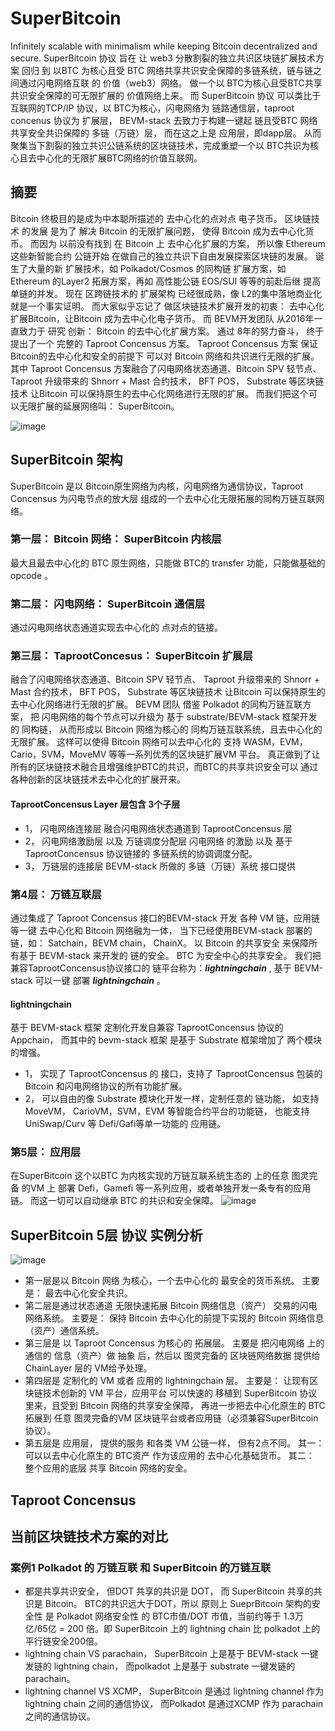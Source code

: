 # SuperBitcoin
Infinitely scalable with minimalism while keeping Bitcoin decentralized and secure.
SuperBitcoin 协议 旨在 让 web3 分散割裂的独立共识区块链扩展技术方案 回归 到 以BTC 为核心且受 BTC 网络共享共识安全保障的多链系统，链与链之间通过闪电网络互联 的 价值（web3）网络。
做一个以 BTC为核心且受BTC共享共识安全保障的可无限扩展的 价值网络上来。 而 SuperBitcoin 协议 可以类比于 互联网的TCP/IP 协议，以 BTC为核心，闪电网络为 链路通信层，taproot concenus 协议为 扩展层， BEVM-stack 去致力于构建一键起 链且受BTC 网络共享安全共识保障的 多链（万链）层， 而在这之上是 应用层，即dapp层。 
从而聚集当下割裂的独立共识公链系统的区块链技术，完成重塑一个以 BTC共识为核心且去中心化的无限扩展BTC网络的价值互联网。


## 摘要
Bitcoin 终极目的是成为中本聪所描述的 去中心化的点对点 电子货币。
区块链技术 的发展 是为了 解决 Bitcoin 的无限扩展问题， 使得 Bitcoin 成为去中心化货币。
而因为 以前没有找到 在 Bitcoin 上 去中心化扩展的方案， 所以像 Ethereum 这些新智能合约 公链开始 在做自己的独立共识下自由发展探索区块链的发展。
诞生了大量的新 扩展技术，如 Polkadot/Cosmos 的同构链 扩展方案，如 Ethereum 的Layer2 拓展方案，再如 高性能公链 EOS/SUI 等等的前赴后继 提高单链的并发。 
现在 区跨链技术的 扩展架构 已经很成熟，像 L2的集中落地商业化就是一个事实证明。 而大家似乎忘记了 做区块链技术扩展开发的初衷： 去中心化扩展Bitcoin，让Bitcoin 成为去中心化电子货币。
而 BEVM开发团队 从2016年一直致力于 研究 创新： Bitcoin 的去中心化扩展方案。 通过 8年的努力奋斗， 终于提出了一个 完整的 Taproot Concensus 方案。 
Taproot Concensus 方案 保证 Bitcoin的去中心化和安全的前提下 可以对 Bitcoin 网络和共识进行无限的扩展。
其中 Taproot Concensus 方案融合了闪电网络状态通道、Bitcoin SPV 轻节点、 Taproot 升级带来的 Shnorr + Mast 合约技术， BFT POS， Substrate 等区块链技术 让Bitcoin 可以保持原生的去中心化网络进行无限的扩展。
而我们把这个可以无限扩展的延展网络叫： SuperBitcoin。


![image](https://github.com/user-attachments/assets/577b5cfc-2934-4e07-89c0-25943cfb9a1a)
## SuperBitcoin 架构
SuperBitcoin 是以 Bitcoin原生网络为内核，闪电网络为通信协议，Taproot Concensus 为闪电节点的放大层 组成的一个去中心化无限拓展的同构万链互联网络。
### 第一层： Bitcoin 网络： SuperBitcoin 内核层
最大且最去中心化的 BTC 原生网络，只能做 BTC的 transfer 功能，只能做基础的 opcode 。
### 第二层： 闪电网络： SuperBitcoin 通信层
通过闪电网络状态通道实现去中心化的 点对点的链接。
### 第三层： TaprootConcesus： SuperBitcoin 扩展层
融合了闪电网络状态通道、Bitcoin SPV 轻节点、 Taproot 升级带来的 Shnorr + Mast 合约技术， BFT POS， Substrate 等区块链技术 让Bitcoin 可以保持原生的去中心化网络进行无限的扩展。
BEVM 团队 借鉴 Polkadot 的同构万链互联方案， 把 闪电网络的每个节点可以升级为 基于 substrate/BEVM-stack 框架开发的 同构链， 从而形成以 Bitcoin 网络为核心的 同构万链互联系统，且去中心化的无限扩展。 
这样可以使得 Bitcoin 网络可以去中心化的 支持 WASM，EVM，Cario，SVM，MoveMV 等等一系列优秀的区块链扩展VM 平台。 真正做到了让所有的区块链技术融合且增强维护BTC的共识，而BTC的共享共识安全可以 通过各种创新的区块链技术去中心化的扩展开来。

#### TaprootConcensus Layer 层包含 3个子层
- 1， 闪电网络连接层
融合闪电网络状态通道到 TaprootConcensus 层
- 2， 闪电网络激励层 以及 万链调度分配层
 闪电网络 的激励 以及 基于TaprootConcensus 协议链接的 多链系统的协调调度分配。
- 3， 万链层的连接层
BEVM-stack 所做的 多链（万链）系统 接口提供

### 第4层： 万链互联层
通过集成了 Taproot Concensus 接口的BEVM-stack 开发 各种 VM 链，应用链等一键 去中心化和 Bitcoin 网络融为一体， 当下已经使用BEVM-stack 部署的链，如： Satchain，BEVM chain， ChainX。
以 Bitcoin 的共享安全 来保障所有基于 BEVM-stack 来开发的 链的安全。 BTC 为安全中心的共享安全。
我们把兼容TaprootConcensus协议接口的 链平台称为：***lightningchain*** , 基于 BEVM-stack 可以一键 部署 ***lightningchain*** 。 
#### lightningchain
基于 BEVM-stack 框架 定制化开发自兼容 TaprootConcensus 协议的 Appchain， 而其中的 bevm-stack 框架 是基于 Substrate 框架增加了 两个模块的增强。
- 1， 实现了 TaprootConcensus 的 接口，支持了 TaprootConcensus 包装的 Bitcoin 和闪电网络协议的所有功能扩展。
- 2， 可以自由的像 Substrate 模块化开发一样，定制任意的 链功能， 如支持 MoveVM， CarioVM，SVM，EVM 等智能合约平台的功能链， 也能支持 UniSwap/Curv 等 Defi/Gafi等单一功能的 应用链。

### 第5层： 应用层
在SuperBitcoin 这个以BTC 为内核实现的万链互联系统生态的 上的任意 图灵完备 的VM 上 部署 Defi，Gamefi 等一系列应用，或者单独开发一条专有的应用链。 而这一切可以自动继承 BTC 的共识和安全保障。
![image](https://github.com/user-attachments/assets/f7f54ac2-1a6e-4129-91f2-bcea884e1492)



## SuperBitcoin 5层 协议 实例分析
![image](https://github.com/user-attachments/assets/49bd50fa-11e4-4e25-a745-d9ef22d0cf73)
- 第一层是以 Bitcoin 网络 为核心，一个去中心化的 最安全的货币系统。 主要是： 最去中心化安全共识。
- 第二层是通过状态通道 无限快速拓展 Bitcoin 网络信息（资产） 交易的闪电网络系统。 主要是： 保持 Bitcoin 去中心化的前提下实现的 Bitcoin 网络信息（资产）通信系统。
- 第三层是 以 Taproot Concensus 为核心的 拓展层。 主要是 把闪电网络 上的通信的 信息（资产）做 抽象 后，然后以 图灵完备的 区块链网络数据 提供给  ChainLayer 层的 VM给予处理。
- 第四层是 定制化的 VM 或者 应用的 lightningchain 层。 主要是： 让现有区块链技术创新的 VM 平台，应用平台 可以快速的 移植到 SuperBitcoin 协议里来，且受到 Bitcoin 网络的共享安全保障， 再进一步把去中心化原生的 BTC 拓展到 任意 图灵完备的VM 区块链平台或者应用链（必须兼容SuperBitcoin 协议）。
- 第五层是 应用层， 提供的服务 和各类 VM 公链一样， 但有2点不同。 其一： 可以以去中心化原生的 BTC资产 作为该应用的 去中心化基础货币。 其二： 整个应用的底层 共享 Bitcoin 网络的安全。


## Taproot Concensus

## 当前区块链技术方案的对比

### 案例1 Polkadot 的 万链互联 和 SuperBitcoin 的万链互联
-  都是共享共识安全， 但DOT 共享的共识是 DOT， 而 SuperBitcoin 共享的共识是 Bitcoin。 BTC的共识远大于DOT，所以 原则上 SueprBitcoin 架构的安全性 是 Polkadot 网络安全性 的 BTC市值/DOT 市值，当前约等于 1.3万亿/65亿 = 200 倍。即 SuperBitcoin 上的 lightning chain 比 polkadot 上的平行链安全200倍。
-  lightning chain VS parachain， SuperBitcoin 上是基于 BEVM-stack 一键发链的 lightning chain， 而polkadot 上是基于 substrate 一键发链的 parachain。
-  lightning channel VS XCMP， SuperBitcoin 是通过 lightning channel 作为 lightning chain 之间的通信协议， 而Polkadot 是通过XCMP 作为 parachain 之间的通信协议。
